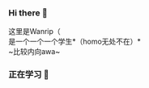 ### Hi there 👋     
这里是Wanrip（      
是一个一个一个学生*（homo无处不在）*     
~比较内向awa~
### 正在学习 🌱




<!--
**Wanrip/Wanrip** is a ✨ _special_ ✨ repository because its `README.md` (this file) appears on your GitHub profile.

Here are some ideas to get you started:

- 🔭 I’m currently working on ...
- 🌱 I’m currently learning ...
- 👯 I’m looking to collaborate on ...
- 🤔 I’m looking for help with ...
- 💬 Ask me about ...
- 📫 How to reach me: ...
- 😄 Pronouns: ...
- ⚡ Fun fact: ...
-->
